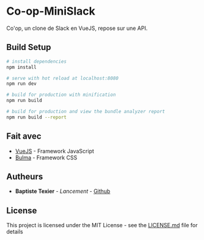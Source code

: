 # Co-op-MiniSlack

 Co'op, un clone de Slack en VueJS, repose sur une API.

## Build Setup

``` bash
# install dependencies
npm install

# serve with hot reload at localhost:8080
npm run dev

# build for production with minification
npm run build

# build for production and view the bundle analyzer report
npm run build --report
```


## Fait avec

* [VueJS](https://vuejs.org/) - Framework JavaScript
* [Bulma](https://bulma.io/) - Framework CSS

## Autheurs

* **Baptiste Texier** - *Lancement* - [Github](https://github.com/texier54)

## License

This project is licensed under the MIT License - see the [LICENSE.md](LICENSE.md) file for details

